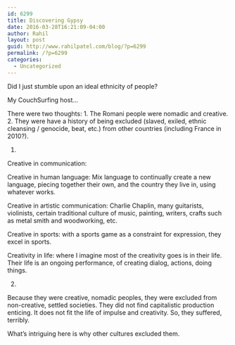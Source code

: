 ```yaml
---
id: 6299
title: Discovering Gypsy
date: 2016-03-28T16:21:09-04:00
author: Rahil
layout: post
guid: http://www.rahilpatel.com/blog/?p=6299
permalink: /?p=6299
categories:
  - Uncategorized
---
```

Did I just stumble upon an ideal ethnicity of people?

My CouchSurfing host&#8230;

There were two thoughts: 1. The Romani people were nomadic and creative. 2. They were have a history of being excluded (slaved, exiled, ethnic cleansing / genocide, beat, etc.) from other countries (including France in 2010?).

1.  
Creative in communication:

Creative in human language: Mix language to continually create a new language, piecing together their own, and the country they live in, using whatever works.

Creative in artistic communication: Charlie Chaplin, many guitarists, violinists, certain traditional culture of music, painting, writers, crafts such as metal smith and woodworking, etc.

Creative in sports: with a sports game as a constraint for expression, they excel in sports.

Creativity in life: where I imagine most of the creativity goes is in their life. Their life is an ongoing performance, of creating dialog, actions, doing things.

2.  
Because they were creative, nomadic peoples, they were excluded from non-creative, settled societies. They did not find capitalistic production enticing. It does not fit the life of impulse and creativity. So, they suffered, terribly.

What&#8217;s intriguing here is why other cultures excluded them.